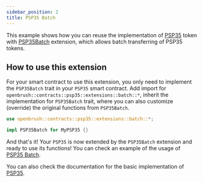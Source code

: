 ```yaml
---
sidebar_position: 2
title: PSP35 Batch
---
```


This example shows how you can reuse the implementation of [PSP35](https://github.com/Supercolony-net/openbrush-contracts/tree/main/contracts/token/psp35) token with [PSP35Batch](https://github.com/Supercolony-net/openbrush-contracts/tree/main/contracts/token/psp35/extensions/batch.rs) extension, which allows batch transferring of PSP35 tokens.

## How to use this extension

For your smart contract to use this extension, you only need to implement the `PSP35Batch` trait in your `PSP35` smart contract. Add import for `openbrush::contracts::psp35::extensions::batch::*`, inherit the implementation for `PSP35Batch` trait, where you can also customize (override) the original functions from `PSP35Batch`.

```rust
use openbrush::contracts::psp35::extensions::batch::*;

impl PSP35Batch for MyPSP35 {}
```

And that's it! Your `PSP35` is now extended by the `PSP35Batch` extension and ready to use its functions!
You can check an example of the usage of [PSP35 Batch](https://github.com/Supercolony-net/openbrush-contracts/tree/main/examples/psp35_extensions/batch).

You can also check the documentation for the basic implementation of [PSP35](../psp35.md).
